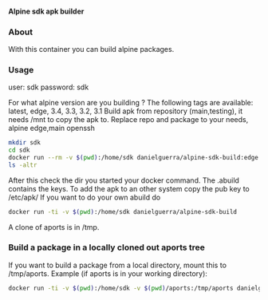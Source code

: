 #### Alpine sdk apk builder

### About

With this container you can build alpine packages.

### Usage

user:     sdk
password: sdk

For what alpine version are you building ?
The following tags are available: latest, edge, 3.4, 3.3, 3.2, 3.1
Build apk from repository (main,testing), it needs /mnt to copy the apk to.
Replace repo and package to your needs, alpine edge,main openssh
```bash
mkdir sdk
cd sdk
docker run --rm -v $(pwd):/home/sdk danielguerra/alpine-sdk-build:edge build main openssh
ls -altr
```
After this check the dir you started your docker command.
The .abuild contains the keys. To add the apk to an other
system copy the pub key to /etc/apk/
If you want to do your own abuild do
```bash
docker run -ti -v $(pwd):/home/sdk danielguerra/alpine-sdk-build
```
A clone of aports is in /tmp.

### Build a package in a locally cloned out aports tree

If you want to build a package from a local directory, mount this to /tmp/aports.
Example (if aports is in your working directory):

```bash
docker run -ti -v $(pwd):/home/sdk -v $(pwd)/aports:/tmp/aports danielguerra/alpine-sdk-build:edge build main my-modified-package
```
